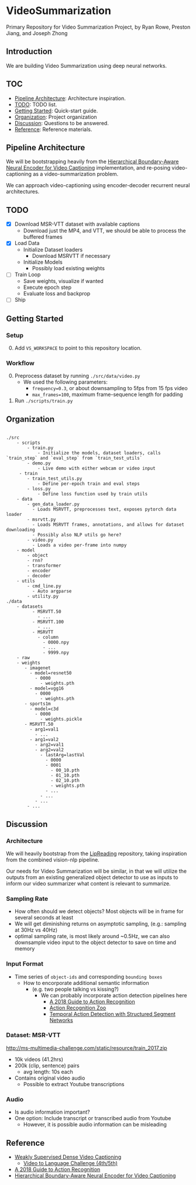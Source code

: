 # VideoSummarization

Primary Repository for Video Summarization Project, by Ryan Rowe, Preston Jiang,
and Joseph Zhong

## Introduction

We are building Video Summarization using deep neural networks.

## TOC

- [Pipeline Architecture](#pipeline-architecture): Architecture inspiration.
- [TODO](#todo): TODO list.
- [Getting Started](#getting-started): Quick-start guide.
- [Organization](#organization): Project organization
- [Discussion](#discussion): Questions to be answered.
- [Reference](#reference): Reference materials.

## Pipeline Architecture

We will be bootstrapping heavily from the 
[Hierarchical Boundary-Aware Neural Encoder for Video Captioning](https://github.com/Yugnaynehc/banet) implementation, 
and re-posing video-captioning as a video-summarization problem.

We can approach video-captioning using encoder-decoder recurrent neural architectures.

## TODO

- [x] Download MSR-VTT dataset with available captions
  - Download just the MP4, and VTT, we should be able to process the buffered
    frames
- [x] Load Data
  - Initialize Dataset loaders
    - Download MSRVTT if necessary
  - Initialize Models
    - Possibly load existing weights
- [ ] Train Loop
  - Save weights, visualize if wanted
  - Execute epoch step
  - Evaluate loss and backprop
- [ ] Ship

## Getting Started

### Setup

0. Add `VS_WORKSPACE` to point to this repository location.

### Workflow

0. Preprocess dataset by running `./src/data/video.py`
    - We used the following parameters:
      - `frequency=0.3`, or about downsampling to 5fps from 15 fps video
      - `max_frames=100`, maximum frame-sequence length for padding
1. Run `./scripts/train.py`

## Organization

```text

./src
    - scripts
        - train.py
            - Initialize the models, dataset loaders, calls `train_step` and `eval_step` from `train_test_utils`
        - demo.py
            - Live demo with either webcam or video input
     - train
        - train_test_utils.py
            - Define per-epoch train and eval steps
        - loss.py
            - Define loss function used by train utils
    - data 
        - gen_data_loader.py
          - Loads MSRVTT, preprocesses text, exposes pytorch data loader 
        - msrvtt.py
          - Loads MSRVTT frames, annotations, and allows for dataset downloading
          - Possibly also NLP utils go here?
        - video.py
          - Loads a video per-frame into numpy
    - model
        - object
        - rnn?
        - transformer
        - encoder
        - decoder
    - utils
        - cmd_line.py
          - Auto argparse
        - utility.py
./data
    - datasets
          - MSRVTT.50
            - ...
          - MSRVTT.100
            - ...
          - MSRVTT
            - column
              - 0000.npy
              - ...
              - 9999.npy
    - raw
    - weights
       - imagenet
         - model=resnet50
           - 0000
             - weights.pth
         - model=vgg16
           - 0000
             - weights.pth
       - sports1m
         - model=c3d
           - 0000
             - weights.pickle
       - MSRVTT.50
         - arg1=val1
           - ...
         - arg1=val2
           - arg2=val1
           - arg2=val2
             - lastArg=lastVal
               - 0000
               - 0001
                 - 00_10.pth
                 - 01_10.pth
                 - 02_10.pth
                 - weights.pth
               - ...
             - ...
           - ...
        - ...
```

## Discussion

### Architecture

We will heavily bootstrap from the
[LipReading](https://github.com/joseph-zhong/LipReading/) repository, taking
inspiration from the combined vision-nlp pipeline. 

Our needs for Video Summarization will be similar, in that we will utilize the
outputs from an existing generalized object detector to use as inputs to inform
our video summarizer what content is relevant to summarize.

### Sampling Rate

- How often should we detect objects? Most objects will be in frame for several
  seconds at least
- We will get diminishing returns on asymptotic sampling, (e.g.: sampling at
  30Hz vs 40Hz)
- optimal sampling rate, is most likely around ~0.5Hz, we can also downsample
  video input to the object detector to save on time and memory

### Input Format

- Time series of `object-ids` and corresponding `bounding boxes`
  - How to encorporate additional semantic information 
    - (e.g. two people talking vs kissing?)
      - We can probably incorporate action detection pipelines here
        - [A 2018 Guide to Action
          Recognition](http://blog.qure.ai/notes/deep-learning-for-videos-action-recognition-review)
        - [Action Recognition Zoo](https://github.com/coderSkyChen/Action_Recognition_Zoo)
        - [Temporal Action Detection with Structured Segment
          Networks](https://github.com/yjxiong/action-detection)

### Dataset: MSR-VTT

http://ms-multimedia-challenge.com/static/resource/train_2017.zip

- 10k videos (41.2hrs)
- 200k (clip, sentence) pairs
  - avg length: 10s each
- Contains original video audio
  - Possible to extract Youtube transcriptions

### Audio

- Is audio information important?
- One option: Include transcript or transcribed audio from Youtube
  - However, it is possible audio information can be misleading

## Reference

- [Weakly Supervised Dense Video
    Captioning](https://arxiv.org/pdf/1704.01502.pdf)
  - [Video to Language Challenge
    (4th/5th)](https://github.com/szq0214/MSR-VTT-Challenge)
- [A 2018 Guide to Action
          Recognition](http://blog.qure.ai/notes/deep-learning-for-videos-action-recognition-review)
- [Hierarchical Boundary-Aware Neural Encoder for Video Captioning](https://github.com/Yugnaynehc/banet)
